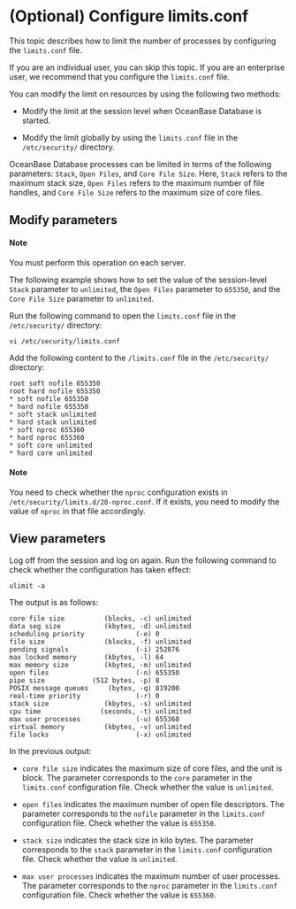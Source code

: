 # (Optional) Configure limits.conf

This topic describes how to limit the number of processes by configuring the `limits.conf` file.

If you are an individual user, you can skip this topic. If you are an enterprise user, we recommend that you configure the `limits.conf` file.

You can modify the limit on resources by using the following two methods:

* Modify the limit at the session level when OceanBase Database is started.

* Modify the limit globally by using the `limits.conf` file in the `/etc/security/` directory.

OceanBase Database processes can be limited in terms of the following parameters: `Stack`, `Open Files`, and `Core File Size`. Here, `Stack` refers to the maximum stack size, `Open Files` refers to the maximum number of file handles, and `Core File Size` refers to the maximum size of core files.

## Modify parameters

<main id="notice" type='explain'>
  <h4>Note</h4>
  <p>You must perform this operation on each server. </p>
</main>

The following example shows how to set the value of the session-level `Stack` parameter to `unlimited`, the `Open Files` parameter to `655350`, and the `Core File Size` parameter to `unlimited`.

Run the following command to open the `limits.conf` file in the `/etc/security/` directory:

```shell
vi /etc/security/limits.conf
```

Add the following content to the `/limits.conf` file in the `/etc/security/` directory:

```shell
root soft nofile 655350
root hard nofile 655350
* soft nofile 655350
* hard nofile 655350
* soft stack unlimited
* hard stack unlimited
* soft nproc 655360
* hard nproc 655360
* soft core unlimited
* hard core unlimited
```

<main id="notice" type='explain'>
  <h4>Note</h4>
  <p>You need to check whether the <code>nproc</code> configuration exists in <code>/etc/security/limits.d/20-nproc.conf</code>. If it exists, you need to modify the value of <code>nproc</code> in that file accordingly.</p>
</main>

## View parameters

Log off from the session and log on again. Run the following command to check whether the configuration has taken effect:

```shell
ulimit -a
```

The output is as follows:

```shell
core file size          (blocks, -c) unlimited
data seg size           (kbytes, -d) unlimited
scheduling priority             (-e) 0
file size               (blocks, -f) unlimited
pending signals                 (-i) 252876
max locked memory       (kbytes, -l) 64
max memory size         (kbytes, -m) unlimited
open files                      (-n) 655350
pipe size            (512 bytes, -p) 8
POSIX message queues     (bytes, -q) 819200
real-time priority              (-r) 0
stack size              (kbytes, -s) unlimited
cpu time               (seconds, -t) unlimited
max user processes              (-u) 655360
virtual memory          (kbytes, -v) unlimited
file locks                      (-x) unlimited
```

In the previous output:

* `core file size` indicates the maximum size of core files, and the unit is block. The parameter corresponds to the `core` parameter in the `limits.conf` configuration file. Check whether the value is `unlimited`.

* `open files` indicates the maximum number of open file descriptors. The parameter corresponds to the `nofile` parameter in the `limits.conf` configuration file. Check whether the value is `655350`.

* `stack size` indicates the stack size in kilo bytes. The parameter corresponds to the `stack` parameter in the `limits.conf` configuration file. Check whether the value is `unlimited`.

* `max user processes` indicates the maximum number of user processes. The parameter corresponds to the `nproc` parameter in the `limits.conf` configuration file. Check whether the value is `655360`.
